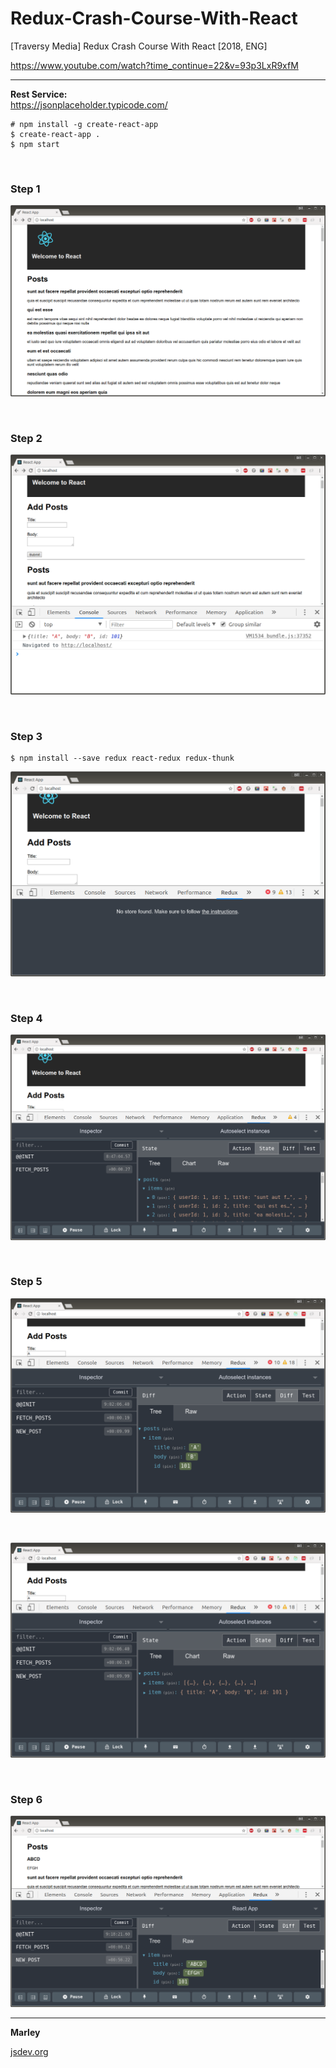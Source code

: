 # Redux-Crash-Course-With-React

[Traversy Media] Redux Crash Course With React [2018, ENG]

https://www.youtube.com/watch?time_continue=22&v=93p3LxR9xfM

<hr/>

**Rest Service:**  
https://jsonplaceholder.typicode.com/

    # npm install -g create-react-app
    $ create-react-app .
    $ npm start

<br/>

### Step 1

![Application](/img/pic-01.png?raw=true)

<br/>

### Step 2

![Application](/img/pic-02.png?raw=true)

<br/>

### Step 3

    $ npm install --save redux react-redux redux-thunk

![Application](/img/pic-03.png?raw=true)

<br/>

### Step 4

![Application](/img/pic-04.png?raw=true)

<br/>

### Step 5

![Application](/img/pic-05.png?raw=true)

<br/>

![Application](/img/pic-06.png?raw=true)

<br/>

### Step 6

![Application](/img/pic-07.png?raw=true)

---

**Marley**

<a href="https://jsdev.org">jsdev.org</a>
